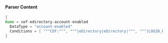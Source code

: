 #### Parser Content
```Java
{
Name = cef-edirectory-account-enabled
  DataType = "account-enabled"
  Conditions = [ """CEF:""", """|eDirectory|eDirectory|""", """|LOGIN_ENABLED|""" ]
}
```